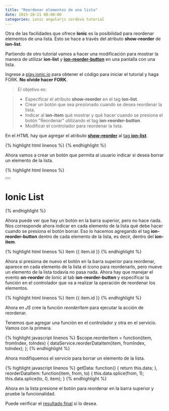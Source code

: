 ```yaml
---
title: "Reordenar elementos de una lista"
date: 2015-10-21 08:00:00
categories: ionic angularjs cordova tutorial
---
```

Otra de las facilidades que ofrece __Ionic__ es la posibilidad para reordenar elementos de una lista. Esto se hace a través del atributo __show-reorder__ de __ion-list__.

Partiendo de otro tutorial vamos a hacer una modificación para mostrar la manera de utilizar __ion-list__ y [__ion-reorder-button__][4] en una pantalla con una lista.

Ingrese a [play.ionic.io][1] para obtener el código para iniciar el tutorial y haga FORK. __No olvide hacer FORK__.

  > El objetivo es:

  > - Especificar el atributo __show-reorder__ en el tag __ion-list__.
  > - Crear un botón que sea presionado cuando se desea reordenar la lista.
  > - Indicar al __ion-item__ qué mostrar y qué hacer cuando se presiona el botón "Reordenar" utilizando el tag __ion-reorder-button__.
  > - Modificar el controlador para reordenar la lista. 

En el *HTML* hay que agregar el atributo [__show-reorder__][3] al [tag __ion-list__][3].

{% highlight html linenos %}
<ion-list show-reorder="showReorder">
{% endhighlight %}

Ahora vamos a crear un botón que permita al usuario indicar si desea borrar un elemento de la lista.

{% highlight html linenos %}
<ion-header-bar class="bar-positive">
  <div class="buttons">
    <button class="button button-icon icon ion-shuffle"
      ng-click="showReorder = !showReorder">
    </button>
    <h1 class="title">Ionic List</h1>
  </div>
</ion-header-bar>
{% endhighlight %}

Ahora puede ver que hay un botón en la barra superior, pero no hace nada. Nos corresponde ahora indicar en cada elemento de la lista qué debe hacer cuando se presiona el botón borrar. Eso lo hacemos agregando el tag __ion-reorder-button__ dentro de cada elemento de la lista, es decir, dentro del __ion-item__.

{% highlight html linenos %}
<ion-item ng-repeat="item in items">
  <ion-reorder-button class="ion-navicon">
  </ion-reorder-button>
  Item {{ item.id }}
</ion-item>
{% endhighlight %}

Ahora si presiona de nuevo el botón en la barra superior para reordenar, aparece en cada elemento de la lista el ícono para reordenarlo, pero mueve un elemento de la lista todavía no pasa nada. Ahora hay que manejar el evento __on-reorder__ de Ionic al tab __ion-reorder-button__ y especificar la función en el controlador que va a realizar la operación de reordenar los elementos.

{% highlight html linenos %}
<ion-item ng-repeat="item in items">
  <ion-reorder-button class="ion-navicon"
    on-reorder="reorderItem(item, $fromIndex, $toIndex)">
  </ion-reorder-button>
  Item {{ item.id }}
</ion-item>
{% endhighlight %}

Ahora en *JS* cree la función *reorderItem* para ejecutar la acción de reordenar.

Tenemos que agregar una función en el controlador y otra en el servicio. Vamos con la primera.

{% highlight javascript linenos %}
$scope.reorderItem = function(item, fromIndex, toIndex) {
  dataService.reorderDataItem(item, fromIndex, toIndex);
};
{% endhighlight %}

Ahora modifiquemos el servicio para borrar un elemento de la lista.

{% highlight javascript linenos %}
getData: function() {
  return this.data;
},
reorderDataItem: function(item, from, to) {
  this.data.splice(from, 1);
  this.data.splice(to, 0, item);
}
{% endhighlight %}

Ahora en la lista presione el botón para reordenar en la barra superior y pruebe la funcionalidad.

Puede verificar el [resultado final][2] si lo desea.

[1]: http://play.ionic.io/app/4b718c0aa1df "Inicio del tutorial" 
[2]: http://play.ionic.io/app/6320ecffa017 "Resultado del tutorial"
[3]: http://ionicframework.com/docs/api/directive/ionList/ "ion-list"
[4]: http://ionicframework.com/docs/api/directive/ionReorderButton/ "ion-reorder-button"